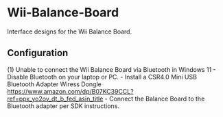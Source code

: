 # Wii-Balance-Board
Interface designs for the Wii Balance Board.

## Configuration
(1) Unable to connect the Wii Balance Board via Bluetooth in Windows 11
    - Disable Bluetooth on your laptop or PC.
    - Install a CSR4.0 Mini USB Bluetooth Adapter Wiress Dongle https://www.amazon.com/dp/B07KC39CCL?ref=ppx_yo2ov_dt_b_fed_asin_title
    - Connect the Balance Board to the Bluetooth adapter per SDK instructions.
